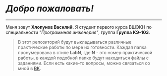 # ___Добро пожаловать!___
***
Меня зовут __Хлопунов Василий.__
Я студент первого курса ВШЭКН по специальности _"Программная инженерия"_, группа __Группа КЭ-103__.
> В этот репозиторий будут выкладываться различные практические работы по мере их готовности.
> Каждая папка пронумерована в стиле __LabN__, где __N__ - это номер практической работы, в каждой подобной папке будут находиться файлы с заданиями.
> Если есть какие-то вопросы, можно связаться со мной в [ВК](https://vk.com/mr_718_24).
